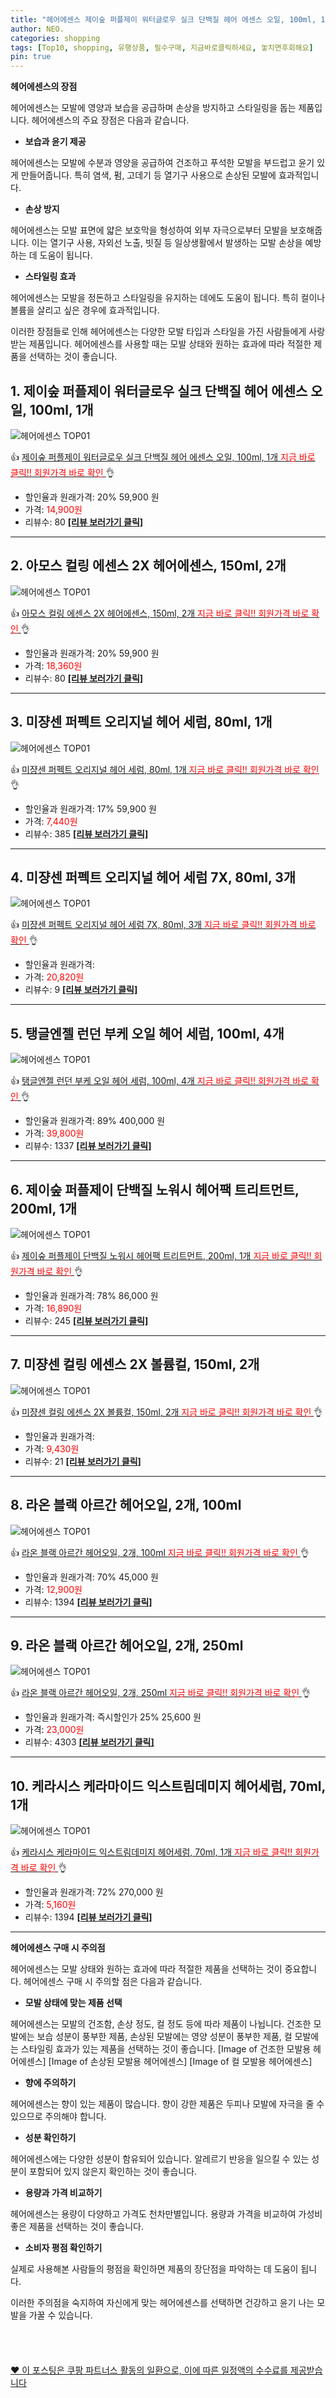 ```yaml
---
title: "헤어에센스 제이숲 퍼플제이 워터글로우 실크 단백질 헤어 에센스 오일, 100ml, 1개 필수 필요 추천 제품 비교 최저 가격 비교 장점 구매 후기 구매평"
author: NEO.
categories: shopping
tags: [Top10, shopping, 유행상품, 필수구매, 지금바로클릭하세요, 놓치면후회해요]
pin: true
---
```

**헤어에센스의 장점**

헤어에센스는 모발에 영양과 보습을 공급하며 손상을 방지하고 스타일링을 돕는 제품입니다. 헤어에센스의 주요 장점은 다음과 같습니다.

* **보습과 윤기 제공**

헤어에센스는 모발에 수분과 영양을 공급하여 건조하고 푸석한 모발을 부드럽고 윤기 있게 만들어줍니다. 특히 염색, 펌, 고데기 등 열기구 사용으로 손상된 모발에 효과적입니다.

* **손상 방지**

헤어에센스는 모발 표면에 얇은 보호막을 형성하여 외부 자극으로부터 모발을 보호해줍니다. 이는 열기구 사용, 자외선 노출, 빗질 등 일상생활에서 발생하는 모발 손상을 예방하는 데 도움이 됩니다.

* **스타일링 효과**

헤어에센스는 모발을 정돈하고 스타일링을 유지하는 데에도 도움이 됩니다. 특히 컬이나 볼륨을 살리고 싶은 경우에 효과적입니다.

이러한 장점들로 인해 헤어에센스는 다양한 모발 타입과 스타일을 가진 사람들에게 사랑받는 제품입니다. 헤어에센스를 사용할 때는 모발 상태와 원하는 효과에 따라 적절한 제품을 선택하는 것이 좋습니다.

   

## 1. 제이숲 퍼플제이 워터글로우 실크 단백질 헤어 에센스 오일, 100ml, 1개

![헤어에센스 TOP01](https://thumbnail9.coupangcdn.com/thumbnails/remote/490x490ex/image/retail/images/8400884543126683-9c4fc218-0e00-49ae-b13c-f1c5bf7a5887.png)


👍 [제이숲 퍼플제이 워터글로우 실크 단백질 헤어 에센스 오일, 100ml, 1개 <font color=red> 지금 바로 클릭!! 회원가격 바로 확인 </font> ](https://link.coupang.com/re/AFFSDP?lptag=AF3617701&subid=GithubCoopas&pageKey=1123845236&traceid=V0-153&itemId=2089831010&vendorItemId=70088792654) 👌 


- 할인율과 원래가격: 20%  59,900   원
- 가격: <span style='color:red'>14,900원</span>
- 리뷰수: 80  [**[리뷰 보러가기 클릭]**](https://link.coupang.com/re/AFFSDP?lptag=AF3617701&subid=GithubCoopas&pageKey=1123845236&traceid=V0-153&itemId=2089831010&vendorItemId=70088792654)

---


   

## 2. 아모스 컬링 에센스 2X 헤어에센스, 150ml, 2개

![헤어에센스 TOP01](https://thumbnail7.coupangcdn.com/thumbnails/remote/490x490ex/image/vendor_inventory/f662/6d6be36ffcf93f9393231de1d702dfcb0d9d409d23f44aff41dfb49fbf6c.jpg)


👍 [아모스 컬링 에센스 2X 헤어에센스, 150ml, 2개 <font color=red> 지금 바로 클릭!! 회원가격 바로 확인 </font> ](https://link.coupang.com/re/AFFSDP?lptag=AF3617701&subid=GithubCoopas&pageKey=158853778&traceid=V0-153&itemId=521319296&vendorItemId=87646408975) 👌 


- 할인율과 원래가격: 20%  59,900   원
- 가격: <span style='color:red'>18,360원</span>
- 리뷰수: 80  [**[리뷰 보러가기 클릭]**](https://link.coupang.com/re/AFFSDP?lptag=AF3617701&subid=GithubCoopas&pageKey=158853778&traceid=V0-153&itemId=521319296&vendorItemId=87646408975)

---


   

## 3. 미쟝센 퍼펙트 오리지널 헤어 세럼, 80ml, 1개

![헤어에센스 TOP01](https://thumbnail7.coupangcdn.com/thumbnails/remote/490x490ex/image/retail/images/9093194149553693-4911641a-9ab7-4b1b-9b2d-803590c095e7.jpg)


👍 [미쟝센 퍼펙트 오리지널 헤어 세럼, 80ml, 1개 <font color=red> 지금 바로 클릭!! 회원가격 바로 확인 </font> ](https://link.coupang.com/re/AFFSDP?lptag=AF3617701&subid=GithubCoopas&pageKey=7650005374&traceid=V0-153&itemId=20352225420&vendorItemId=82798549277) 👌 


- 할인율과 원래가격: 17%  59,900   원
- 가격: <span style='color:red'>7,440원</span>
- 리뷰수: 385  [**[리뷰 보러가기 클릭]**](https://link.coupang.com/re/AFFSDP?lptag=AF3617701&subid=GithubCoopas&pageKey=7650005374&traceid=V0-153&itemId=20352225420&vendorItemId=82798549277)

---


   

## 4. 미쟝센 퍼펙트 오리지널 헤어 세럼 7X, 80ml, 3개

![헤어에센스 TOP01](https://thumbnail7.coupangcdn.com/thumbnails/remote/490x490ex/image/retail/images/3151440335861111-5578c342-060a-412c-92d7-d29ff191cd2c.jpg)


👍 [미쟝센 퍼펙트 오리지널 헤어 세럼 7X, 80ml, 3개 <font color=red> 지금 바로 클릭!! 회원가격 바로 확인 </font> ](https://link.coupang.com/re/AFFSDP?lptag=AF3617701&subid=GithubCoopas&pageKey=7650005374&traceid=V0-153&itemId=20354586727&vendorItemId=85072902396) 👌 


- 할인율과 원래가격: 
- 가격: <span style='color:red'>20,820원</span>
- 리뷰수: 9  [**[리뷰 보러가기 클릭]**](https://link.coupang.com/re/AFFSDP?lptag=AF3617701&subid=GithubCoopas&pageKey=7650005374&traceid=V0-153&itemId=20354586727&vendorItemId=85072902396)

---


   

## 5. 탱글엔젤 런던 부케 오일 헤어 세럼, 100ml, 4개

![헤어에센스 TOP01](https://thumbnail7.coupangcdn.com/thumbnails/remote/490x490ex/image/retail/images/3bc90b91-12cd-4f87-ba5d-108a5bde5a219118111711579613107.png)


👍 [탱글엔젤 런던 부케 오일 헤어 세럼, 100ml, 4개 <font color=red> 지금 바로 클릭!! 회원가격 바로 확인 </font> ](https://link.coupang.com/re/AFFSDP?lptag=AF3617701&subid=GithubCoopas&pageKey=7032700967&traceid=V0-153&itemId=18764257071&vendorItemId=85896060160) 👌 


- 할인율과 원래가격: 89%  400,000   원
- 가격: <span style='color:red'>39,800원</span>
- 리뷰수: 1337  [**[리뷰 보러가기 클릭]**](https://link.coupang.com/re/AFFSDP?lptag=AF3617701&subid=GithubCoopas&pageKey=7032700967&traceid=V0-153&itemId=18764257071&vendorItemId=85896060160)

---


   

## 6. 제이숲 퍼플제이 단백질 노워시 헤어팩 트리트먼트, 200ml, 1개

![헤어에센스 TOP01](https://thumbnail9.coupangcdn.com/thumbnails/remote/490x490ex/image/retail/images/2425749404425200-7e7ec49f-88cb-4bc6-a279-0a55cef679d0.jpg)


👍 [제이숲 퍼플제이 단백질 노워시 헤어팩 트리트먼트, 200ml, 1개 <font color=red> 지금 바로 클릭!! 회원가격 바로 확인 </font> ](https://link.coupang.com/re/AFFSDP?lptag=AF3617701&subid=GithubCoopas&pageKey=6641443079&traceid=V0-153&itemId=15183072670&vendorItemId=72701394901) 👌 


- 할인율과 원래가격: 78%  86,000   원
- 가격: <span style='color:red'>16,890원</span>
- 리뷰수: 245  [**[리뷰 보러가기 클릭]**](https://link.coupang.com/re/AFFSDP?lptag=AF3617701&subid=GithubCoopas&pageKey=6641443079&traceid=V0-153&itemId=15183072670&vendorItemId=72701394901)

---


   

## 7. 미쟝센 컬링 에센스 2X 볼륨컬, 150ml, 2개

![헤어에센스 TOP01](https://thumbnail6.coupangcdn.com/thumbnails/remote/490x490ex/image/retail/images/7974690786123920-1dd07d36-5c6c-4b52-8f4a-5dd2539d91aa.jpg)


👍 [미쟝센 컬링 에센스 2X 볼륨컬, 150ml, 2개 <font color=red> 지금 바로 클릭!! 회원가격 바로 확인 </font> ](https://link.coupang.com/re/AFFSDP?lptag=AF3617701&subid=GithubCoopas&pageKey=6550908547&traceid=V0-153&itemId=15328967019&vendorItemId=84656621050) 👌 


- 할인율과 원래가격: 
- 가격: <span style='color:red'>9,430원</span>
- 리뷰수: 21  [**[리뷰 보러가기 클릭]**](https://link.coupang.com/re/AFFSDP?lptag=AF3617701&subid=GithubCoopas&pageKey=6550908547&traceid=V0-153&itemId=15328967019&vendorItemId=84656621050)

---


   

## 8. 라온 블랙 아르간 헤어오일, 2개, 100ml

![헤어에센스 TOP01](https://thumbnail6.coupangcdn.com/thumbnails/remote/490x490ex/image/retail/images/1268460893546120-6b4f9e60-0c2b-42ce-9845-5511cf33f074.jpg)


👍 [라온 블랙 아르간 헤어오일, 2개, 100ml <font color=red> 지금 바로 클릭!! 회원가격 바로 확인 </font> ](https://link.coupang.com/re/AFFSDP?lptag=AF3617701&subid=GithubCoopas&pageKey=6836033245&traceid=V0-153&itemId=16241501229&vendorItemId=3031287626) 👌 


- 할인율과 원래가격: 70%  45,000   원
- 가격: <span style='color:red'>12,900원</span>
- 리뷰수: 1394  [**[리뷰 보러가기 클릭]**](https://link.coupang.com/re/AFFSDP?lptag=AF3617701&subid=GithubCoopas&pageKey=6836033245&traceid=V0-153&itemId=16241501229&vendorItemId=3031287626)

---


   

## 9. 라온 블랙 아르간 헤어오일, 2개, 250ml

![헤어에센스 TOP01](https://thumbnail10.coupangcdn.com/thumbnails/remote/490x490ex/image/retail/images/1517806244310931-f561ab7b-614c-4458-b92a-f4b4df67402b.jpg)


👍 [라온 블랙 아르간 헤어오일, 2개, 250ml <font color=red> 지금 바로 클릭!! 회원가격 바로 확인 </font> ](https://link.coupang.com/re/AFFSDP?lptag=AF3617701&subid=GithubCoopas&pageKey=6836033245&traceid=V0-153&itemId=397579636&vendorItemId=3968619908) 👌 


- 할인율과 원래가격: 즉시할인가 25%  25,600   원
- 가격: <span style='color:red'>23,000원</span>
- 리뷰수: 4303  [**[리뷰 보러가기 클릭]**](https://link.coupang.com/re/AFFSDP?lptag=AF3617701&subid=GithubCoopas&pageKey=6836033245&traceid=V0-153&itemId=397579636&vendorItemId=3968619908)

---


   

## 10. 케라시스 케라마이드 익스트림데미지 헤어세럼, 70ml, 1개

![헤어에센스 TOP01](https://thumbnail6.coupangcdn.com/thumbnails/remote/490x490ex/image/retail/images/466865688183061-e8b30d0b-69c1-4ec4-a483-79c8fd4e8e13.jpg)


👍 [케라시스 케라마이드 익스트림데미지 헤어세럼, 70ml, 1개 <font color=red> 지금 바로 클릭!! 회원가격 바로 확인 </font> ](https://link.coupang.com/re/AFFSDP?lptag=AF3617701&subid=GithubCoopas&pageKey=157013490&traceid=V0-153&itemId=451903703&vendorItemId=70404492667) 👌 


- 할인율과 원래가격: 72%  270,000   원
- 가격: <span style='color:red'>5,160원</span>
- 리뷰수: 1394  [**[리뷰 보러가기 클릭]**](https://link.coupang.com/re/AFFSDP?lptag=AF3617701&subid=GithubCoopas&pageKey=157013490&traceid=V0-153&itemId=451903703&vendorItemId=70404492667)

---
**헤어에센스 구매 시 주의점**

헤어에센스는 모발 상태와 원하는 효과에 따라 적절한 제품을 선택하는 것이 중요합니다. 헤어에센스 구매 시 주의할 점은 다음과 같습니다.

* **모발 상태에 맞는 제품 선택**

헤어에센스는 모발의 건조함, 손상 정도, 컬 정도 등에 따라 제품이 나뉩니다. 건조한 모발에는 보습 성분이 풍부한 제품, 손상된 모발에는 영양 성분이 풍부한 제품, 컬 모발에는 스타일링 효과가 있는 제품을 선택하는 것이 좋습니다.
[Image of 건조한 모발용 헤어에센스]
[Image of 손상된 모발용 헤어에센스]
[Image of 컬 모발용 헤어에센스]

* **향에 주의하기**

헤어에센스는 향이 있는 제품이 많습니다. 향이 강한 제품은 두피나 모발에 자극을 줄 수 있으므로 주의해야 합니다.

* **성분 확인하기**

헤어에센스에는 다양한 성분이 함유되어 있습니다. 알레르기 반응을 일으킬 수 있는 성분이 포함되어 있지 않은지 확인하는 것이 좋습니다.

* **용량과 가격 비교하기**

헤어에센스는 용량이 다양하고 가격도 천차만별입니다. 용량과 가격을 비교하여 가성비 좋은 제품을 선택하는 것이 좋습니다.

* **소비자 평점 확인하기**

실제로 사용해본 사람들의 평점을 확인하면 제품의 장단점을 파악하는 데 도움이 됩니다.

이러한 주의점을 숙지하여 자신에게 맞는 헤어에센스를 선택하면 건강하고 윤기 나는 모발을 가꿀 수 있습니다.<br><br><br><br><br> [ ❤  이 포스팅은 쿠팡 파트너스 활동의 일환으로, 이에 따른 일정액의 수수료를 제공받습니다](https://link.coupang.com/a/bcEFyh)